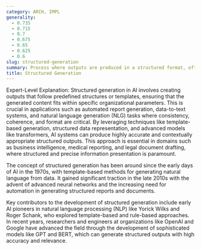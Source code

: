```yaml
---
category: ARCH, IMPL
generality:
  - 0.735
  - 0.715
  - 0.7
  - 0.675
  - 0.65
  - 0.625
  - 0.6
slug: structured-generation
summary: Process where outputs are produced in a structured format, often requiring adherence to specific formats or templates, such as tables, graphs, or well-organized textual reports.
title: Structured Generation
---
```


Expert-Level Explanation:
Structured generation in AI involves creating outputs that follow predefined structures or templates, ensuring that the generated content fits within specific organizational parameters. This is crucial in applications such as automated report generation, data-to-text systems, and natural language generation (NLG) tasks where consistency, coherence, and format are critical. By leveraging techniques like template-based generation, structured data representation, and advanced models like transformers, AI systems can produce highly accurate and contextually appropriate structured outputs. This approach is essential in domains such as business intelligence, medical reporting, and legal document drafting, where structured and precise information presentation is paramount.

The concept of structured generation has been around since the early days of AI in the 1970s, with template-based methods for generating natural language from data. It gained significant traction in the late 2010s with the advent of advanced neural networks and the increasing need for automation in generating structured reports and documents.

Key contributors to the development of structured generation include early AI pioneers in natural language processing (NLP) like Yorick Wilks and Roger Schank, who explored template-based and rule-based approaches. In recent years, researchers and engineers at organizations like OpenAI and Google have advanced the field through the development of sophisticated models like GPT and BERT, which can generate structured outputs with high accuracy and relevance.
